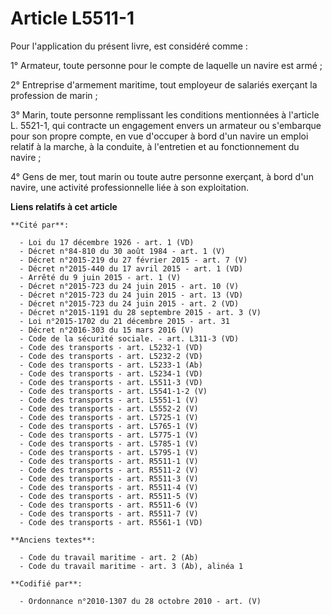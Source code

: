 # Article L5511-1

Pour l'application du présent livre, est considéré comme :

1° Armateur, toute personne pour le compte de laquelle un navire est armé ;

2° Entreprise d'armement maritime, tout employeur de salariés exerçant la profession de marin ;

3° Marin, toute personne remplissant les conditions mentionnées à l'article L. 5521-1, qui contracte un engagement envers un
armateur ou s'embarque pour son propre compte, en vue d'occuper à bord d'un navire un emploi relatif à la marche, à la
conduite, à l'entretien et au fonctionnement du navire ;

4° Gens de mer, tout marin ou toute autre personne exerçant, à bord d'un navire, une activité professionnelle liée à son
exploitation.

**Liens relatifs à cet article**

	**Cité par**:

	  - Loi du 17 décembre 1926 - art. 1 (VD)
	  - Décret n°84-810 du 30 août 1984 - art. 1 (V)
	  - Décret n°2015-219 du 27 février 2015 - art. 7 (V)
	  - Décret n°2015-440 du 17 avril 2015 - art. 1 (VD)
	  - Arrêté du 9 juin 2015 - art. 1 (V)
	  - Décret n°2015-723 du 24 juin 2015 - art. 10 (V)
	  - Décret n°2015-723 du 24 juin 2015 - art. 13 (VD)
	  - Décret n°2015-723 du 24 juin 2015 - art. 2 (VD)
	  - Décret n°2015-1191 du 28 septembre 2015 - art. 3 (V)
	  - Loi n°2015-1702 du 21 décembre 2015 - art. 31
	  - Décret n°2016-303 du 15 mars 2016 (V)
	  - Code de la sécurité sociale. - art. L311-3 (VD)
	  - Code des transports - art. L5232-1 (VD)
	  - Code des transports - art. L5232-2 (VD)
	  - Code des transports - art. L5233-1 (Ab)
	  - Code des transports - art. L5234-1 (VD)
	  - Code des transports - art. L5511-3 (VD)
	  - Code des transports - art. L5541-1-2 (V)
	  - Code des transports - art. L5551-1 (V)
	  - Code des transports - art. L5552-2 (V)
	  - Code des transports - art. L5725-1 (V)
	  - Code des transports - art. L5765-1 (V)
	  - Code des transports - art. L5775-1 (V)
	  - Code des transports - art. L5785-1 (V)
	  - Code des transports - art. L5795-1 (V)
	  - Code des transports - art. R5511-1 (V)
	  - Code des transports - art. R5511-2 (V)
	  - Code des transports - art. R5511-3 (V)
	  - Code des transports - art. R5511-4 (V)
	  - Code des transports - art. R5511-5 (V)
	  - Code des transports - art. R5511-6 (V)
	  - Code des transports - art. R5511-7 (V)
	  - Code des transports - art. R5561-1 (VD)

	**Anciens textes**:

	  - Code du travail maritime - art. 2 (Ab)
	  - Code du travail maritime - art. 3 (Ab), alinéa 1

	**Codifié par**:

	  - Ordonnance n°2010-1307 du 28 octobre 2010 - art. (V)
